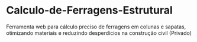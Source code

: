 # Calculo-de-Ferragens-Estrutural
Ferramenta web para cálculo preciso de ferragens em colunas e sapatas, otimizando materiais e reduzindo desperdícios na construção civil (Privado)
